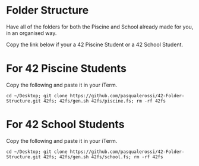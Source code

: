 # Folder Structure

Have all of the folders for both the Piscine and School already made for you, in an organised way. 

Copy the link below if your a 42 Piscine Student or a 42 School Student. 

# For 42 Piscine Students

Copy the following and paste it in your iTerm.

```
cd ~/Desktop; git clone https://github.com/pasqualerossi/42-Folder-Structure.git 42fs; 42fs/gen.sh 42fs/piscine.fs; rm -rf 42fs
```

# For 42 School Students

Copy the following and paste it in your iTerm.

```
cd ~/Desktop; git clone https://github.com/pasqualerossi/42-Folder-Structure.git 42fs; 42fs/gen.sh 42fs/school.fs; rm -rf 42fs
```
